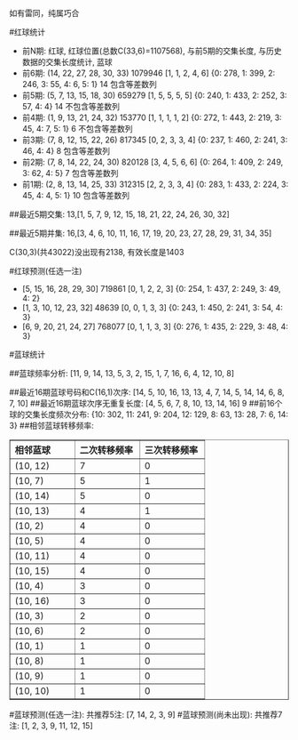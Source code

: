 <!-- 
.. title: 双色球2010012期(2010-01-28)数据分析报告
.. slug: slott-2010012-2010-01-28-report
.. date: 2010-01-29 08:00:00 UTC+08:00
.. tags: Lottery
.. link: 
.. description: 
.. type: text
-->

如有雷同，纯属巧合

<!-- TEASER_END-->

#红球统计

- 前N期: 红球, 红球位置(总数C(33,6)=1107568), 与前5期的交集长度, 与历史数据的交集长度统计, 蓝球
- 前6期: (14, 22, 27, 28, 30, 33) 1079946 [1, 1, 2, 4, 6] {0: 278, 1: 399, 2: 246, 3: 55, 4: 6, 5: 1} 14 包含等差数列
- 前5期: (5, 7, 13, 15, 18, 30) 659279 [1, 5, 5, 5, 5] {0: 240, 1: 433, 2: 252, 3: 57, 4: 4} 14 不包含等差数列
- 前4期: (1, 9, 13, 21, 24, 32) 153770 [1, 1, 1, 1, 2] {0: 272, 1: 443, 2: 219, 3: 45, 4: 7, 5: 1} 6 不包含等差数列
- 前3期: (7, 8, 12, 15, 22, 26) 817345 [0, 2, 3, 3, 4] {0: 237, 1: 460, 2: 241, 3: 46, 4: 4} 8 包含等差数列
- 前2期: (7, 8, 14, 22, 24, 30) 820128 [3, 4, 5, 6, 6] {0: 264, 1: 409, 2: 249, 3: 62, 4: 5} 7 包含等差数列
- 前1期: (2, 8, 13, 14, 25, 33) 312315 [2, 2, 3, 3, 4] {0: 283, 1: 433, 2: 224, 3: 45, 4: 4, 5: 1} 10 包含等差数列

##最近5期交集:
13,[1, 5, 7, 9, 12, 15, 18, 21, 22, 24, 26, 30, 32]

##最近5期并集:
16,[3, 4, 6, 10, 11, 16, 17, 19, 20, 23, 27, 28, 29, 31, 34, 35]

C(30,3)(共43022)没出现有2138, 
有效长度是1403

#红球预测(任选一注)

- [5, 15, 16, 28, 29, 30] 719861 [0, 1, 2, 2, 3] {0: 254, 1: 437, 2: 249, 3: 49, 4: 2}
- [1, 3, 10, 12, 23, 32] 48639 [0, 0, 1, 3, 3] {0: 243, 1: 450, 2: 241, 3: 54, 4: 3}
- [6, 9, 20, 21, 24, 27] 768077 [0, 1, 1, 3, 3] {0: 276, 1: 435, 2: 229, 3: 48, 4: 3}

#蓝球统计

##蓝球频率分析:
[11, 9, 14, 13, 5, 3, 2, 15, 1, 7, 16, 6, 4, 12, 10, 8]

##最近16期蓝球号码和C(16,1)次序:
[14, 5, 10, 16, 13, 13, 4, 7, 14, 5, 14, 14, 6, 8, 7, 10]
##最近16期蓝球次序无重复长度:
[4, 5, 6, 7, 8, 10, 13, 14, 16] 9
##前16个球的交集长度频次分布:
{10: 302, 11: 241, 9: 204, 12: 129, 8: 63, 13: 28, 7: 6, 14: 3}
##相邻蓝球转移频率:
<table border="1" class="table table-striped dataframe">
  <thead>
    <tr style="text-align: left;">
      <th style="min-width: 100px;">相邻蓝球</th>
      <th style="min-width: 100px;">二次转移频率</th>
      <th style="min-width: 100px;">三次转移频率</th>
    </tr>
  </thead>
  <tbody>
    <tr>
      <td> (10, 12)</td>
      <td> 7</td>
      <td> 0</td>
    </tr>
    <tr>
      <td>  (10, 7)</td>
      <td> 5</td>
      <td> 1</td>
    </tr>
    <tr>
      <td> (10, 14)</td>
      <td> 5</td>
      <td> 0</td>
    </tr>
    <tr>
      <td> (10, 13)</td>
      <td> 4</td>
      <td> 1</td>
    </tr>
    <tr>
      <td>  (10, 2)</td>
      <td> 4</td>
      <td> 0</td>
    </tr>
    <tr>
      <td>  (10, 5)</td>
      <td> 4</td>
      <td> 0</td>
    </tr>
    <tr>
      <td> (10, 11)</td>
      <td> 4</td>
      <td> 0</td>
    </tr>
    <tr>
      <td> (10, 15)</td>
      <td> 4</td>
      <td> 0</td>
    </tr>
    <tr>
      <td>  (10, 4)</td>
      <td> 3</td>
      <td> 0</td>
    </tr>
    <tr>
      <td> (10, 16)</td>
      <td> 3</td>
      <td> 0</td>
    </tr>
    <tr>
      <td>  (10, 3)</td>
      <td> 2</td>
      <td> 0</td>
    </tr>
    <tr>
      <td>  (10, 6)</td>
      <td> 2</td>
      <td> 0</td>
    </tr>
    <tr>
      <td>  (10, 1)</td>
      <td> 1</td>
      <td> 0</td>
    </tr>
    <tr>
      <td>  (10, 8)</td>
      <td> 1</td>
      <td> 0</td>
    </tr>
    <tr>
      <td>  (10, 9)</td>
      <td> 1</td>
      <td> 0</td>
    </tr>
    <tr>
      <td> (10, 10)</td>
      <td> 1</td>
      <td> 0</td>
    </tr>
  </tbody>
</table>
#蓝球预测(任选一注):
共推荐5注: [7, 14, 2, 3, 9]
#蓝球预测(尚未出现):
共推荐7注: [1, 2, 3, 9, 11, 12, 15]

